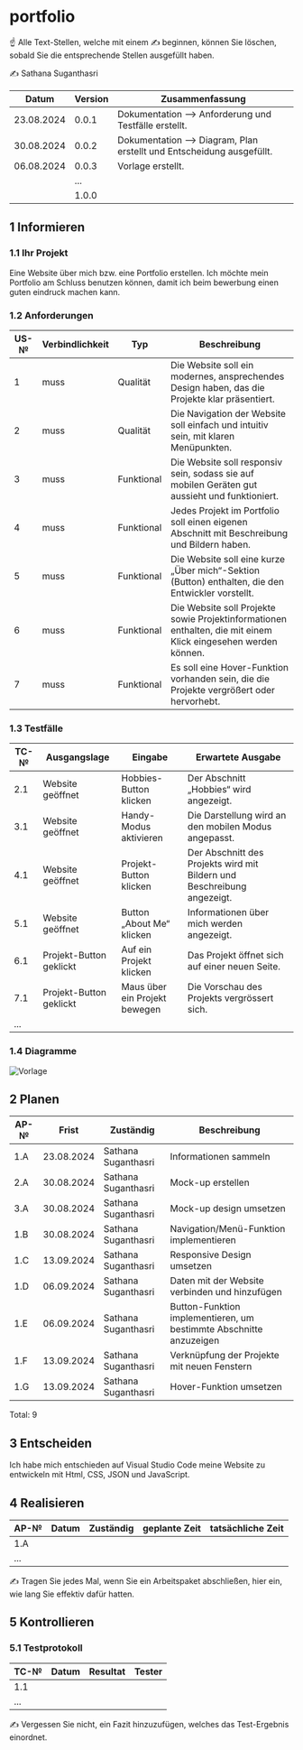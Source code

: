 # portfolio
☝️ Alle Text-Stellen, welche mit einem ✍️ beginnen, können Sie löschen, sobald Sie die entsprechende Stellen ausgefüllt haben.

✍️ Sathana Suganthasri

| Datum | Version | Zusammenfassung                                              |
| ----- | ------- | ------------------------------------------------------------ |
| 23.08.2024 | 0.0.1   | Dokumentation --> Anforderung und Testfälle erstellt. |
| 30.08.2024 | 0.0.2   | Dokumentation --> Diagram, Plan erstellt und Entscheidung ausgefüllt. |
| 06.08.2024 | 0.0.3   | Vorlage erstellt. |
|       | ...     |                                                              |
|       | 1.0.0   |                                                              |

## 1 Informieren

### 1.1 Ihr Projekt


Eine Website über mich bzw. eine Portfolio erstellen.
Ich möchte mein Portfolio am Schluss benutzen können, damit ich beim bewerbung einen guten eindruck machen kann. 

### 1.2 Anforderungen

| US-№ | Verbindlichkeit | Typ  | Beschreibung                       |
| ---- | --------------- | ---- | ---------------------------------- |
| 1  | muss | Qualität |Die Website soll ein modernes, ansprechendes Design haben, das die Projekte klar präsentiert. |
| 2  | muss | Qualität | Die Navigation der Website soll einfach und intuitiv sein, mit klaren Menüpunkten. |
| 3  | muss | Funktional | Die Website soll responsiv sein, sodass sie auf mobilen Geräten gut aussieht und funktioniert. |
| 4  | muss | Funktional | 	Jedes Projekt im Portfolio soll einen eigenen Abschnitt mit Beschreibung und Bildern haben. |
| 5  | muss | Funktional | Die Website soll eine kurze „Über mich“-Sektion (Button) enthalten, die den Entwickler vorstellt. |
| 6  | muss | Funktional |Die Website soll Projekte sowie Projektinformationen enthalten, die mit einem Klick eingesehen werden können.|
| 7  | muss | Funktional | Es soll eine Hover-Funktion vorhanden sein, die die Projekte vergrößert oder hervorhebt. |


### 1.3 Testfälle

| TC-№ | Ausgangslage | Eingabe | Erwartete Ausgabe |
| ---- | ------------ | ------- | ----------------- |
| 2.1  | Website geöffnet | Hobbies-Button klicken | Der Abschnitt „Hobbies“ wird angezeigt. |
| 3.1  | Website geöffnet | Handy-Modus aktivieren | Die Darstellung wird an den mobilen Modus angepasst. |
| 4.1  | Website geöffnet | Projekt-Button klicken | Der Abschnitt des Projekts wird mit Bildern und Beschreibung angezeigt. |
| 5.1  | Website geöffnet | Button „About Me“ klicken |Informationen über mich werden angezeigt. |
| 6.1  | Projekt-Button geklickt | Auf ein Projekt klicken | Das Projekt öffnet sich auf einer neuen Seite. |
| 7.1  | Projekt-Button geklickt | Maus über ein Projekt bewegen | Die Vorschau des Projekts vergrössert sich. |
| ...  |              |         |                   |


### 1.4 Diagramme

![Vorlage](https://github.com/user-attachments/assets/dedfd480-0e00-4089-9244-694f80d35ea0)

## 2 Planen

| AP-№ | Frist | Zuständig | Beschreibung |
| ---- | ----- | --------- | ------------ | 
| 1.A  | 23.08.2024 | Sathana Suganthasri | Informationen sammeln |
| 2.A  | 30.08.2024 | Sathana Suganthasri | Mock-up erstellen |
| 3.A  | 30.08.2024 | Sathana Suganthasri | Mock-up design umsetzen |
| 1.B  | 30.08.2024 | Sathana Suganthasri | Navigation/Menü-Funktion implementieren |
| 1.C  | 13.09.2024 | Sathana Suganthasri | Responsive Design umsetzen |
| 1.D  | 06.09.2024 | Sathana Suganthasri | Daten mit der Website verbinden und hinzufügen |
| 1.E  | 06.09.2024 | Sathana Suganthasri | Button-Funktion implementieren, um bestimmte Abschnitte anzuzeigen |
| 1.F  | 13.09.2024 | Sathana Suganthasri | Verknüpfung der Projekte mit neuen Fenstern |
| 1.G  | 13.09.2024 | Sathana Suganthasri | Hover-Funktion umsetzen |

Total: 9

## 3 Entscheiden

Ich habe mich entschieden auf Visual Studio Code meine Website zu entwickeln mit Html, CSS, JSON und JavaScript. 

## 4 Realisieren

| AP-№ | Datum | Zuständig | geplante Zeit | tatsächliche Zeit |
| ---- | ----- | --------- | ------------- | ----------------- |
| 1.A  |       |           |               |                   |
| ...  |       |           |               |                   |

✍️ Tragen Sie jedes Mal, wenn Sie ein Arbeitspaket abschließen, hier ein, wie lang Sie effektiv dafür hatten.

## 5 Kontrollieren

### 5.1 Testprotokoll

| TC-№ | Datum | Resultat | Tester |
| ---- | ----- | -------- | ------ |
| 1.1  |       |          |        |
| ...  |       |          |        |

✍️ Vergessen Sie nicht, ein Fazit hinzuzufügen, welches das Test-Ergebnis einordnet.
